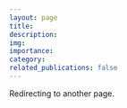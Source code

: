 ```yaml
---
layout: page
title: 
description: 
img: 
importance:
category:
related_publications: false
---
```


Redirecting to another page.
